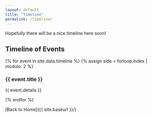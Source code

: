 ```yaml
---
layout: default
title: "Timeline"
permalink: /timeline/
---
```

Hopefully there will be a nice timeline here soon!

## Timeline of Events 
<div class="timeline-container">
  <div class="timeline">
 {% for event in site.data.timeline %}
      {% assign side = forloop.index | modulo: 2 %}
      <div class="timeline-item {% if side == 0 %}left{% else %}right{% endif %}">
        <div class="content">
          <h3>{{ event.title }}</h3>
          <p>
            <a class="collapse-toggle" data-toggle="collapse" href="#collapse{{ forloop.index }}" role="button" aria-expanded="false" aria-controls="collapse{{ forloop.index }}">
              <i class="fas fa-chevron-down rotate-icon"></i>
            </a>
          </p>
          <div class="collapse" id="collapse{{ forloop.index }}">
            <p>{{ event.details }}</p>
          </div>
        </div>
      </div>
    {% endfor %}
  </div>
</div>

[Back to Home]({{ site.baseurl }}/)